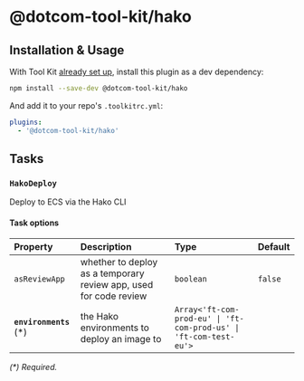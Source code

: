 # @dotcom-tool-kit/hako

## Installation & Usage

With Tool Kit [already set up](https://github.com/financial-times/dotcom-tool-kit#installing-and-using-tool-kit), install this plugin as a dev dependency:

```sh
npm install --save-dev @dotcom-tool-kit/hako
```

And add it to your repo's `.toolkitrc.yml`:

```yml
plugins:
  - '@dotcom-tool-kit/hako'
```

<!-- begin autogenerated docs -->
## Tasks

### `HakoDeploy`

Deploy to ECS via the Hako CLI
#### Task options

| Property                | Description                                                       | Type                                                              | Default |
| :---------------------- | :---------------------------------------------------------------- | :---------------------------------------------------------------- | :------ |
| `asReviewApp`           | whether to deploy as a temporary review app, used for code review | `boolean`                                                         | `false` |
| **`environments`** (\*) | the Hako environments to deploy an image to                       | `Array<'ft-com-prod-eu' \| 'ft-com-prod-us' \| 'ft-com-test-eu'>` |         |

_(\*) Required._
<!-- end autogenerated docs -->
